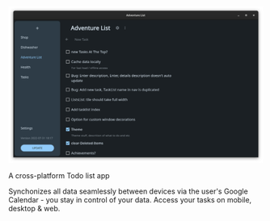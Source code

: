 ---
---


![](https://raw.githubusercontent.com/Merrit/adventure_list/website/assets/adventure_list_desktop.png)

A cross-platform Todo list app

Synchonizes all data seamlessly between devices via the user's Google Calendar - you stay in control of
your data. Access your tasks on mobile, desktop & web.